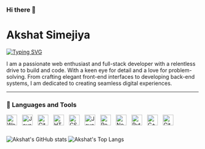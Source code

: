 ### Hi there 👋
# Akshat Simejiya

[![Typing SVG](https://readme-typing-svg.demolab.com?font=Fira+Code&pause=1000&random=false&width=435&lines=Full+Stack+Developer;Wordpress+Developer;Web+Developer;Ui%2FUx+Designer;Web+Enthusiast)](https://git.io/typing-svg)

I am a passionate web enthusiast and full-stack developer with a relentless drive to build and code. With a keen eye for detail and a love for problem-solving. From crafting elegant front-end interfaces to developing back-end systems, I am dedicated to creating seamless digital experiences.

---

### 🧰 Languages and Tools

  <img align="left" alt="Wordpress" width="28px" style="padding-right:10px;" src="https://cdn.jsdelivr.net/gh/devicons/devicon/icons/wordpress/wordpress-original.svg"/>
  <img align="left" alt="Java" width="28px" style="padding-right:10px;" src="https://cdn.jsdelivr.net/gh/devicons/devicon/icons/java/java-original.svg"/>
  <img align="left" alt="Git" width="28px" style="padding-right:10px;" src="https://cdn.jsdelivr.net/gh/devicons/devicon/icons/git/git-original.svg" />
  <img align="left" alt="HTML" width="28px" style="padding-right:10px;" src="https://cdn.jsdelivr.net/gh/devicons/devicon/icons/html5/html5-plain.svg" />
  <img align="left" alt="CSS" width="28px" style="padding-right:10px;" src="https://cdn.jsdelivr.net/gh/devicons/devicon/icons/css3/css3-plain.svg" />
  <img align="left" alt="JavaScript" width="28px" style="padding-right:10px;" src="https://cdn.jsdelivr.net/gh/devicons/devicon/icons/javascript/javascript-plain.svg" />
  <img align="left" alt="React" width="28px" style="padding-right:10px;" src="https://cdn.jsdelivr.net/gh/devicons/devicon/icons/react/react-original.svg" />
  <img align="left" alt="NodeJS" width="28px" style="padding-right:10px;" src="https://cdn.jsdelivr.net/gh/devicons/devicon/icons/nodejs/nodejs-original.svg" />
  <img align="left" alt="Python" width="28px" style="padding-right:10px;" src="https://cdn.jsdelivr.net/gh/devicons/devicon/icons/python/python-plain.svg" />
  <img align="left" alt="C++" width="28px" style="padding-right:10px;" src="https://cdn.jsdelivr.net/gh/devicons/devicon/icons/cplusplus/cplusplus-line.svg" />
  <img align="left" alt="GitHub" width="28px" style="padding-right:10px;" src="https://cdn.jsdelivr.net/gh/devicons/devicon/icons/github/github-original.svg" />
  <br />

#

![Akshat's GitHub stats](https://github-readme-stats.vercel.app/api?username=SimejiyaAkshat&show_icons=true&theme=graywhite)
![Akshat's Top Langs](https://github-readme-stats.vercel.app/api/top-langs/?username=SimejiyaAkshat&theme=graywhite)
<!--
**SimejiyaAkshat/SimejiyaAkshat** is a ✨ _special_ ✨ repository because its `README.md` (this file) appears on your GitHub profile.

Here are some ideas to get you started:

- 🔭 I’m currently working on ...
- 🌱 I’m currently learning ...
- 👯 I’m looking to collaborate on ...
- 🤔 I’m looking for help with ...
- 💬 Ask me about ...
- 📫 How to reach me: ...
- 😄 Pronouns: ...
- ⚡ Fun fact: ...
-->
